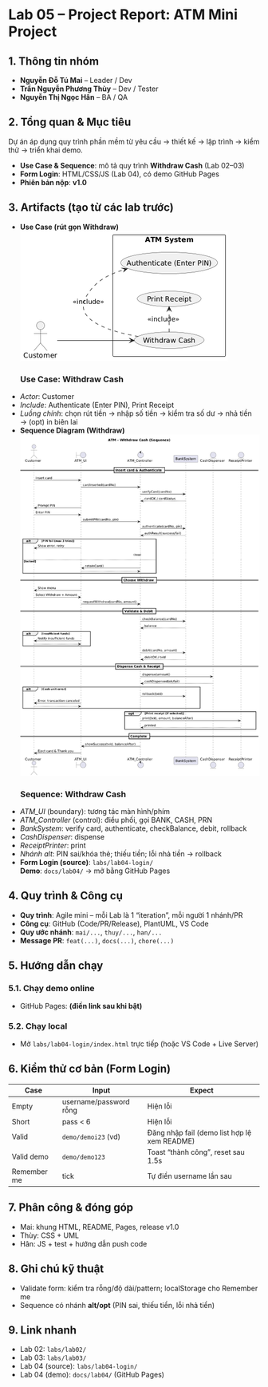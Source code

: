 # Lab 05 – Project Report: ATM Mini Project

## 1. Thông tin nhóm
- **Nguyễn Đỗ Tú Mai** – Leader / Dev
- **Trần Nguyễn Phương Thùy** – Dev / Tester
- **Nguyễn Thị Ngọc Hân** – BA / QA

## 2. Tổng quan & Mục tiêu
Dự án áp dụng quy trình phần mềm từ yêu cầu → thiết kế → lập trình → kiểm thử → triển khai demo.

- **Use Case & Sequence**: mô tả quy trình **Withdraw Cash** (Lab 02–03)
- **Form Login**: HTML/CSS/JS (Lab 04), có demo GitHub Pages
- **Phiên bản nộp**: **v1.0**

## 3. Artifacts (tạo từ các lab trước)
- **Use Case (rút gọn Withdraw)**  
  ![Use Case](../lab03/uc-withdraw-atm.png)
  ### Use Case: Withdraw Cash
- *Actor*: Customer
- *Include*: Authenticate (Enter PIN), Print Receipt
- *Luồng chính*: chọn rút tiền → nhập số tiền → kiểm tra số dư → nhả tiền → (opt) in biên lai
- **Sequence Diagram (Withdraw)**  
  ![Sequence](../lab03/sq-withdraw-atm.png)
  ### Sequence: Withdraw Cash
- *ATM_UI* (boundary): tương tác màn hình/phím
- *ATM_Controller* (control): điều phối, gọi BANK, CASH, PRN
- *BankSystem*: verify card, authenticate, checkBalance, debit, rollback
- *CashDispenser*: dispense
- *ReceiptPrinter*: print
- *Nhánh alt*: PIN sai/khóa thẻ; thiếu tiền; lỗi nhả tiền → rollback
- **Form Login (source)**: `labs/lab04-login/`  
  **Demo**: `docs/lab04/` → mở bằng GitHub Pages

## 4. Quy trình & Công cụ
- **Quy trình**: Agile mini – mỗi Lab là 1 “iteration”, mỗi người 1 nhánh/PR
- **Công cụ**: GitHub (Code/PR/Release), PlantUML, VS Code
- **Quy ước nhánh**: `mai/...`, `thuy/...`, `han/...`  
- **Message PR**: `feat(...)`, `docs(...)`, `chore(...)`

## 5. Hướng dẫn chạy
### 5.1. Chạy demo online
- GitHub Pages: **(điền link sau khi bật)**

### 5.2. Chạy local
- Mở `labs/lab04-login/index.html` trực tiếp (hoặc VS Code + Live Server)

## 6. Kiểm thử cơ bản (Form Login)
| Case | Input | Expect |
|------|-------|--------|
| Empty | username/password rỗng | Hiện lỗi |
| Short | pass < 6 | Hiện lỗi |
| Valid | `demo/demoi23` (vd) | Đăng nhập fail (demo list hợp lệ xem README) |
| Valid demo | `demo/demo123` | Toast “thành công”, reset sau 1.5s |
| Remember me | tick | Tự điền username lần sau |

## 7. Phân công & đóng góp
- Mai: khung HTML, README, Pages, release v1.0
- Thùy: CSS + UML
- Hân: JS + test + hướng dẫn push code

## 8. Ghi chú kỹ thuật
- Validate form: kiểm tra rỗng/độ dài/pattern; localStorage cho Remember me
- Sequence có nhánh **alt/opt** (PIN sai, thiếu tiền, lỗi nhả tiền)

## 9. Link nhanh
- Lab 02: `labs/lab02/`
- Lab 03: `labs/lab03/`
- Lab 04 (source): `labs/lab04-login/`
- Lab 04 (demo): `docs/lab04/` (GitHub Pages)

